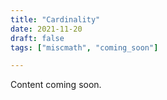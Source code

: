 ```yaml
---
title: "Cardinality"
date: 2021-11-20
draft: false
tags: ["miscmath", "coming_soon"]

---
```


 Content coming soon.